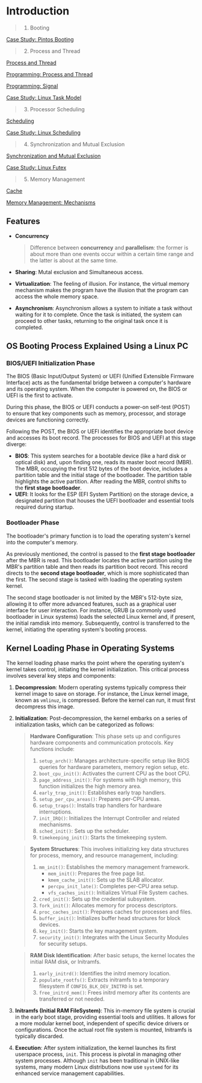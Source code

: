 # Introduction

> 1. Booting

[Case Study: Pintos Booting](./case-study-pintos-booting.md)

> 2. Process and Thread

[Process and Thread](./process-and-thread.md)

[Programming: Process and Thread](./programming-process-and-thread.md)

[Programming: Signal](./programming-signal.md)

[Case Study: Linux Task Model](./linux-task.md)

> 3. Processor Scheduling

[Scheduling](./scheduling.md)

[Case Study: Linux Scheduling](./linux-scheduling.md)

> 4. Synchronization and Mutual Exclusion

[Synchronization and Mutual Exclusion](./synchronization-and-mutual-exclusion.md)

[Case Study: Linux Futex](./linux-futex.md)

> 5. Memory Management

[Cache](./cache.md)

[Memory Management: Mechanisms](./memory-management-mechanisms.md)

## Features

* **Concurrency**

  > Difference between **concurrency** and **parallelism**: the former is about more than one events occur within a certain time range and the latter is about at the same time.

* **Sharing**: Mutal exclusion and Simultaneous access.

* **Virtualization**: The feeling of illusion. For instance, the virtual memory mechanism makes the program have the illusion that the program can access the whole memory space.

* **Asynchronism**: Asynchronism allows a system to initiate a task without waiting for it to complete. Once the task is initiated, the system can proceed to other tasks, returning to the original task once it is completed.

## OS Booting Process Explained Using a Linux PC

### BIOS/UEFI Initialization Phase

The BIOS (Basic Input/Output System) or UEFI (Unified Extensible Firmware Interface) acts as the fundamental bridge between a computer's hardware and its operating system. When the computer is powered on, the BIOS or UEFI is the first to activate. 

During this phase, the BIOS or UEFI conducts a power-on self-test (POST) to ensure that key components such as memory, processor, and storage devices are functioning correctly.

Following the POST, the BIOS or UEFI identifies the appropriate boot device and accesses its boot record. The processes for BIOS and UEFI at this stage diverge:

* **BIOS**: This system searches for a bootable device (like a hard disk or optical disk) and, upon finding one, reads its master boot record (MBR). The MBR, occupying the first 512 bytes of the boot device, includes a partition table and the initial stage of the bootloader. The partition table highlights the active partition. After reading the MBR, control shifts to the **first stage bootloader**.
* **UEFI**: It looks for the ESP (EFI System Partition) on the storage device, a designated partition that houses the UEFI bootloader and essential tools required during startup.

### Bootloader Phase

The bootloader's primary function is to load the operating system's kernel into the computer's memory.

As previously mentioned, the control is passed to the **first stage bootloader** after the MBR is read. This bootloader locates the active partition using the MBR's partition table and then reads its partition boot record. This record directs to the **second stage bootloader**, which is more sophisticated than the first. The second stage is tasked with loading the operating system kernel.

The second stage bootloader is not limited by the MBR's 512-byte size, allowing it to offer more advanced features, such as a graphical user interface for user interaction. For instance, GRUB (a commonly used bootloader in Linux systems) loads the selected Linux kernel and, if present, the initial ramdisk into memory. Subsequently, control is transferred to the kernel, initiating the operating system's booting process.

## **Kernel Loading Phase in Operating Systems**

The kernel loading phase marks the point where the operating system's kernel takes control, initiating the kernel initialization. This critical process involves several key steps and components:

1. **Decompression**: Modern operating systems typically compress their kernel image to save on storage. For instance, the Linux kernel image, known as `vmlinuz`, is compressed. Before the kernel can run, it must first decompress this image.

2. **Initialization**: Post-decompression, the kernel embarks on a series of initialization tasks, which can be categorized as follows:

   > **Hardware Configuration**: This phase sets up and configures hardware components and communication protocols. Key functions include:
   >
   > 1. `setup_arch()`: Manages architecture-specific setup like BIOS queries for hardware parameters, memory region setup, etc.
   > 2. `boot_cpu_init()`: Activates the current CPU as the boot CPU.
   > 3. `page_address_init()`: For systems with high memory, this function initializes the high memory area.
   > 4. `early_trap_init()`: Establishes early trap handlers.
   > 5. `setup_per_cpu_areas()`: Prepares per-CPU areas.
   > 6. `setup_traps()`: Installs trap handlers for hardware interruptions.
   > 7. `init_IRQ()`: Initializes the Interrupt Controller and related mechanisms.
   > 8. `sched_init()`: Sets up the scheduler.
   > 9. `timekeeping_init()`: Starts the timekeeping system.

   > **System Structures**: This involves initializing key data structures for process, memory, and resource management, including:
   >
   > 1. `mm_init()`: Establishes the memory management framework.
   >    - `mem_init()`: Prepares the free page list.
   >    - `kmem_cache_init()`: Sets up the SLAB allocator.
   >    - `percpu_init_late()`: Completes per-CPU area setup.
   >    - `vfs_caches_init()`: Initializes Virtual File System caches.
   > 2. `cred_init()`: Sets up the credential subsystem.
   > 3. `fork_init()`: Allocates memory for process descriptors.
   > 4. `proc_caches_init()`: Prepares caches for processes and files.
   > 5. `buffer_init()`: Initializes buffer head structures for block devices.
   > 6. `key_init()`: Starts the key management system.
   > 7. `security_init()`: Integrates with the Linux Security Modules for security setups.

   > **RAM Disk Identification**: After basic setups, the kernel locates the initial RAM disk, or Initramfs.
   >
   > 1. `early_initrd()`: Identifies the initrd memory location.
   > 2. `populate_rootfs()`: Extracts initramfs to a temporary filesystem if `CONFIG_BLK_DEV_INITRD` is set.
   > 3. `free_initrd_mem()`: Frees initrd memory after its contents are transferred or not needed.

3. **Initramfs (Initial RAM FileSystem)**: This in-memory file system is crucial in the early boot stage, providing essential tools and utilities. It allows for a more modular kernel boot, independent of specific device drivers or configurations. Once the actual root file system is mounted, Initramfs is typically discarded.

4. **Execution**: After system initialization, the kernel launches its first userspace process, `init`. This process is pivotal in managing other system processes. Although `init` has been traditional in UNIX-like systems, many modern Linux distributions now use `systemd` for its enhanced service management capabilities.
